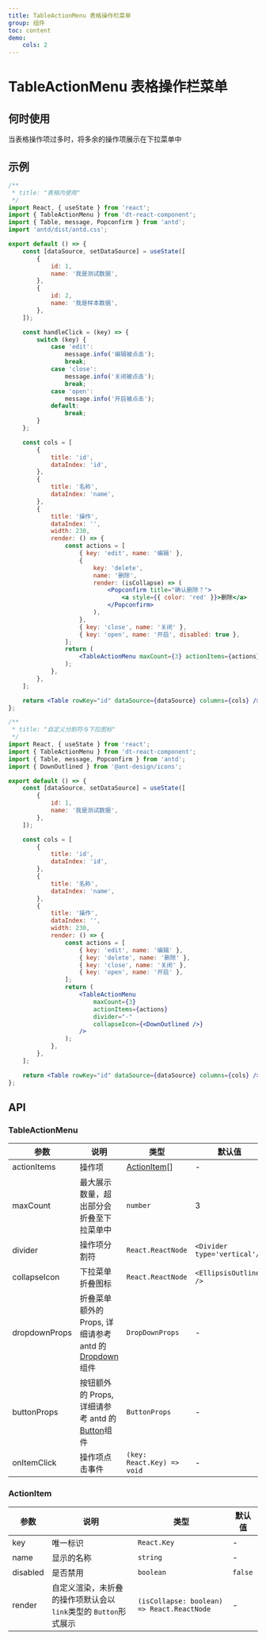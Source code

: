 ```yaml
---
title: TableActionMenu 表格操作栏菜单
group: 组件
toc: content
demo:
    cols: 2
---
```


# TableActionMenu 表格操作栏菜单

## 何时使用

当表格操作项过多时，将多余的操作项展示在下拉菜单中

## 示例

```jsx
/**
 * title: "表格内使用"
 */
import React, { useState } from 'react';
import { TableActionMenu } from 'dt-react-component';
import { Table, message, Popconfirm } from 'antd';
import 'antd/dist/antd.css';

export default () => {
    const [dataSource, setDataSource] = useState([
        {
            id: 1,
            name: '我是测试数据',
        },
        {
            id: 2,
            name: '我是样本数据',
        },
    ]);

    const handleClick = (key) => {
        switch (key) {
            case 'edit':
                message.info('编辑被点击');
                break;
            case 'close':
                message.info('关闭被点击');
                break;
            case 'open':
                message.info('开启被点击');
            default:
                break;
        }
    };

    const cols = [
        {
            title: 'id',
            dataIndex: 'id',
        },
        {
            title: '名称',
            dataIndex: 'name',
        },
        {
            title: '操作',
            dataIndex: '',
            width: 230,
            render: () => {
                const actions = [
                    { key: 'edit', name: '编辑' },
                    {
                        key: 'delete',
                        name: '删除',
                        render: (isCollapse) => (
                            <Popconfirm title="确认删除？">
                                <a style={{ color: 'red' }}>删除</a>
                            </Popconfirm>
                        ),
                    },
                    { key: 'close', name: '关闭' },
                    { key: 'open', name: '开启', disabled: true },
                ];
                return (
                    <TableActionMenu maxCount={3} actionItems={actions} onItemClick={handleClick} />
                );
            },
        },
    ];

    return <Table rowKey="id" dataSource={dataSource} columns={cols} />;
};
```

```jsx
/**
 * title: "自定义分割符与下拉图标"
 */
import React, { useState } from 'react';
import { TableActionMenu } from 'dt-react-component';
import { Table, message, Popconfirm } from 'antd';
import { DownOutlined } from '@ant-design/icons';

export default () => {
    const [dataSource, setDataSource] = useState([
        {
            id: 1,
            name: '我是测试数据',
        },
    ]);

    const cols = [
        {
            title: 'id',
            dataIndex: 'id',
        },
        {
            title: '名称',
            dataIndex: 'name',
        },
        {
            title: '操作',
            dataIndex: '',
            width: 230,
            render: () => {
                const actions = [
                    { key: 'edit', name: '编辑' },
                    { key: 'delete', name: '删除' },
                    { key: 'close', name: '关闭' },
                    { key: 'open', name: '开启' },
                ];
                return (
                    <TableActionMenu
                        maxCount={3}
                        actionItems={actions}
                        divider="-"
                        collapseIcon={<DownOutlined />}
                    />
                );
            },
        },
    ];

    return <Table rowKey="id" dataSource={dataSource} columns={cols} />;
};
```

## API

### TableActionMenu

| 参数          | 说明                                                                                                  | 类型                        | 默认值                       |
| ------------- | ----------------------------------------------------------------------------------------------------- | --------------------------- | ---------------------------- |
| actionItems   | 操作项                                                                                                | [ActionItem](#actionitem)[] | -                            |
| maxCount      | 最大展示数量，超出部分会折叠至下拉菜单中                                                              | `number`                    | 3                            |
| divider       | 操作项分割符                                                                                          | `React.ReactNode`           | `<Divider type='vertical'/>` |
| collapseIcon  | 下拉菜单折叠图标                                                                                      | `React.ReactNode`           | `<EllipsisOutlined />`       |
| dropdownProps | 折叠菜单额外的 Props, 详细请参考 antd 的[Dropdown](https://ant.design/components/dropdown-cn#api)组件 | `DropDownProps`             | -                            |
| buttonProps   | 按钮额外的 Props, 详细请参考 antd 的[Button](https://ant.design/components/button-cn#api)组件         | `ButtonProps`               | -                            |
| onItemClick   | 操作项点击事件                                                                                        | `(key: React.Key) => void`  | -                            |

### ActionItem

| 参数     | 说明                                                            | 类型                                       | 默认值  |
| -------- | --------------------------------------------------------------- | ------------------------------------------ | ------- |
| key      | 唯一标识                                                        | `React.Key`                                | -       |
| name     | 显示的名称                                                      | `string`                                   | -       |
| disabled | 是否禁用                                                        | `boolean`                                  | `false` |
| render   | 自定义渲染，未折叠的操作项默认会以`link`类型的 `Button`形式展示 | `(isCollapse: boolean) => React.ReactNode` | -       |
